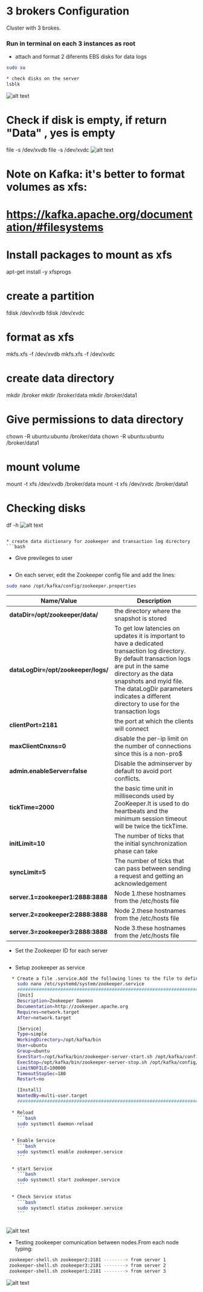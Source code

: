 


# 3 brokers Configuration
Cluster with 3 brokes.

### Run in terminal on each 3 instances as root 

* attach and format 2 diferents EBS disks for data logs
```bash
sudo su

* check disks on the server
lsblk  
```
![alt text](https://achong.blob.core.windows.net/gitimages/disks.PNG)

# Check if disk is empty, if return "Data" , yes is empty
file -s /dev/xvdb 
file -s /dev/xvdc
![alt text](https://achong.blob.core.windows.net/gitimages/disks_empty.PNG)

# Note on Kafka: it's better to format volumes as xfs:
# https://kafka.apache.org/documentation/#filesystems
# Install packages to mount as xfs
apt-get install -y xfsprogs

# create a partition
fdisk /dev/xvdb
fdisk /dev/xvdc

# format as xfs
mkfs.xfs -f /dev/xvdb
mkfs.xfs -f /dev/xvdc

# create data directory
mkdir /broker
mkdir /broker/data
mkdir /broker/data1

# Give permissions to data directory
chown -R ubuntu:ubuntu /broker/data
chown -R ubuntu:ubuntu /broker/data1

# mount volume
mount -t xfs /dev/xvdb /broker/data
mount -t xfs /dev/xvdc /broker/data1

# Checking disks
df -h
![alt text](https://achong.blob.core.windows.net/gitimages/disks_partition.PNG)



```

* create data dictionary for zookeeper and transaction log directory
```bash

```

* Give previleges to user
```bash

```

* On each server, edit the Zookeeper config file and add the lines:
```bash
sudo nano /opt/kafka/config/zookeeper.properties
```
Name/Value   | Description
------------ | -------------
**dataDir=/opt/zookeeper/data/** | the directory where the snapshot is stored
**dataLogDir=/opt/zookeeper/logs/** | To get low latencies on updates it is important to have a dedicated transaction log directory. By default transaction logs are put in the                                         same directory as the data snapshots and myid file. The dataLogDir parameters indicates a different directory to use for the transaction logs
**clientPort=2181** | the port at which the clients will connect
**maxClientCnxns=0** | disable the per-ip limit on the number of connections since this is a non-pro$
**admin.enableServer=false** |  Disable the adminserver by default to avoid port conflicts.
**tickTime=2000** | the basic time unit in milliseconds used by ZooKeeper.It is used to do heartbeats and the minimum session timeout will be twice the tickTime.
**initLimit=10** | The number of ticks that the initial synchronization phase can take
**syncLimit=5** | The number of ticks that can pass between sending a request and getting an acknowledgement
**server.1=zookeeper1:2888:3888** | Node 1.these hostnames from the /etc/hosts file
**server.2=zookeeper2:2888:3888** | Node 2.these hostnames from the /etc/hosts file
**server.3=zookeeper3:2888:3888** | Node 3.these hostnames from the /etc/hosts file



* Set the Zookeeper ID for each server
```bash 

``` 

* Setup zookeeper as service
```bash 
  * Create a file .service.Add the following lines to the file to define the ZooKeeper Service
    sudo nano /etc/systemd/system/zookeeper.service
    ################################################################################################
    [Unit]
    Description=Zookeeper Daemon
    Documentation=http://zookeeper.apache.org
    Requires=network.target
    After=network.target

    [Service]
    Type=simple
    WorkingDirectory=/opt/kafka/bin
    User=ubuntu
    Group=ubuntu
    ExecStart=/opt/kafka/bin/zookeeper-server-start.sh /opt/kafka/config/zookeeper.properties
    ExecStop=/opt/kafka/bin/zookeeper-server-stop.sh /opt/kafka/config/zookeeper.properties
    LimitNOFILE=100000
    TimeoutStopSec=180
    Restart=no

    [Install]
    WantedBy=multi-user.target
    ################################################################################################
    
  * Reload
    ```bash
    sudo systemctl daemon-reload
    ```
    
  * Enable Service
    ```bash
    sudo systemctl enable zookeeper.service
    ```  
    
  * start Service
    ```bash
    sudo systemctl start zookeeper.service
    ```
    
  * Check Service status
    ```bash
    sudo systemctl status zookeeper.service
    ```
    
``` 

![alt text](https://achong.blob.core.windows.net/gitimages/zookeeper_ensemble.PNG)



*  Testing zookeeper comunication between nodes.From each node typing:
```bash 
 zookeeper-shell.sh zookeeper2:2181 --------> from server 1
 zookeeper-shell.sh zookeeper3:2181 --------> from server 2
 zookeeper-shell.sh zookeeper1:2181 --------> from server 3
``` 

![alt text](https://achong.blob.core.windows.net/gitimages/zookeeper_ensemble_connection.PNG)


